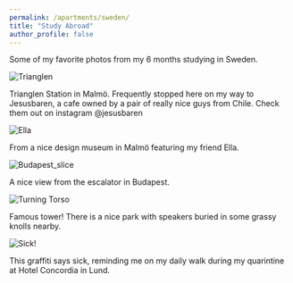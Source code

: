 ```yaml
---
permalink: /apartments/sweden/
title: "Study Abroad"
author_profile: false
---
```


Some of my favorite photos from my 6 months studying in Sweden. 


![Trianglen](https://imgur.com/DY2C3TC.jpg)

Trianglen Station in Malmö. Frequently stopped here on my way to Jesusbaren, a cafe owned by a pair of really nice guys from Chile. Check them out on instagram @jesusbaren
<br>

![Ella](https://imgur.com/ooiw7aq.jpg)

From a nice design museum in Malmö featuring my friend Ella.
<br>

![Budapest_slice](https://imgur.com/I4jDKR6.jpg)

A nice view from the escalator in Budapest.
<br>

![Turning Torso](https://imgur.com/lDSX7Ov.jpg)

Famous tower! There is a nice park with speakers buried in some grassy knolls nearby.
<br>

![Sick!](https://imgur.com/tmuq2vC.jpg)

This graffiti says sick, reminding me on my daily walk during my quarintine at Hotel Concordia in Lund.


